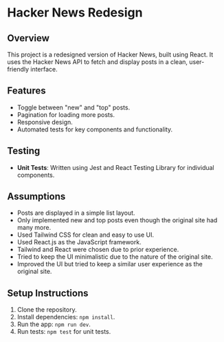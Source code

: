 # Hacker News Redesign

## Overview
This project is a redesigned version of Hacker News, built using React. It uses the Hacker News API to fetch and display posts in a clean, user-friendly interface.

## Features
- Toggle between "new" and "top" posts.
- Pagination for loading more posts.
- Responsive design.
- Automated tests for key components and functionality.

## Testing
- **Unit Tests**: Written using Jest and React Testing Library for individual components.

## Assumptions
- Posts are displayed in a simple list layout.
- Only implemented new and top posts even though the original site had many more.
- Used Tailwind CSS for clean and easy to use UI. 
- Used React.js as the JavaScript framework.
- Tailwind and React were chosen due to prior experience. 
- Tried to keep the UI minimalistic due to the nature of the original site.
- Improved the UI but tried to keep a similar user experience as the original site.

## Setup Instructions
1. Clone the repository.
2. Install dependencies: `npm install`.
3. Run the app: `npm run dev`.
4. Run tests: `npm test` for unit tests.
